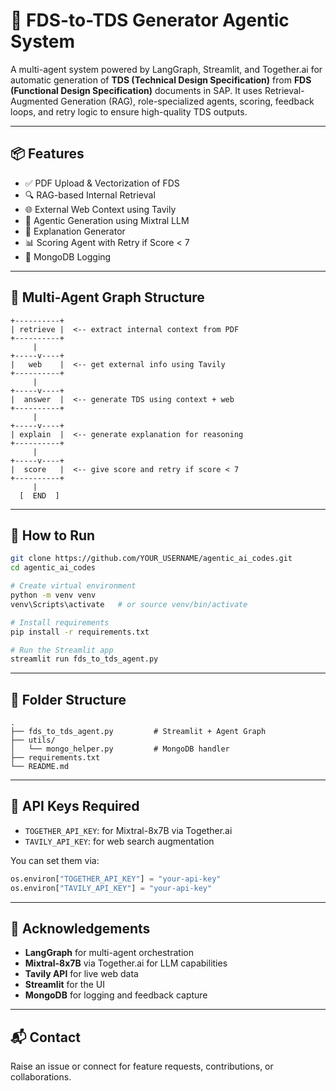 # 🧩 FDS-to-TDS Generator Agentic System

A multi-agent system powered by LangGraph, Streamlit, and Together.ai for automatic generation of **TDS (Technical Design Specification)** from **FDS (Functional Design Specification)** documents in SAP. It uses Retrieval-Augmented Generation (RAG), role-specialized agents, scoring, feedback loops, and retry logic to ensure high-quality TDS outputs.

---

## 📦 Features

- ✅ PDF Upload & Vectorization of FDS
- 🔍 RAG-based Internal Retrieval
- 🌐 External Web Context using Tavily
- 🤖 Agentic Generation using Mixtral LLM
- 🧠 Explanation Generator
- 📊 Scoring Agent with Retry if Score < 7
- 📝 MongoDB Logging

---

## 🧠 Multi-Agent Graph Structure

```text
+----------+
| retrieve |  <-- extract internal context from PDF
+----------+
     |
+-----v----+
|   web    |  <-- get external info using Tavily
+----------+
     |
+-----v----+
|  answer  |  <-- generate TDS using context + web
+----------+
     |
+-----v----+
| explain  |  <-- generate explanation for reasoning
+----------+
     |
+-----v----+
|  score   |  <-- give score and retry if score < 7
+----------+
     |
  [  END  ]
```

---

## 🚀 How to Run

```bash
git clone https://github.com/YOUR_USERNAME/agentic_ai_codes.git
cd agentic_ai_codes

# Create virtual environment
python -m venv venv
venv\Scripts\activate   # or source venv/bin/activate

# Install requirements
pip install -r requirements.txt

# Run the Streamlit app
streamlit run fds_to_tds_agent.py
```

---

## 📁 Folder Structure

```text
.
├── fds_to_tds_agent.py         # Streamlit + Agent Graph
├── utils/
│   └── mongo_helper.py         # MongoDB handler
├── requirements.txt
└── README.md
```

---

## 🔐 API Keys Required

- `TOGETHER_API_KEY`: for Mixtral-8x7B via Together.ai
- `TAVILY_API_KEY`: for web search augmentation

You can set them via:

```python
os.environ["TOGETHER_API_KEY"] = "your-api-key"
os.environ["TAVILY_API_KEY"] = "your-api-key"
```

---

## 🙌 Acknowledgements

- **LangGraph** for multi-agent orchestration
- **Mixtral-8x7B** via Together.ai for LLM capabilities
- **Tavily API** for live web data
- **Streamlit** for the UI
- **MongoDB** for logging and feedback capture

---

## 📬 Contact

Raise an issue or connect for feature requests, contributions, or collaborations.